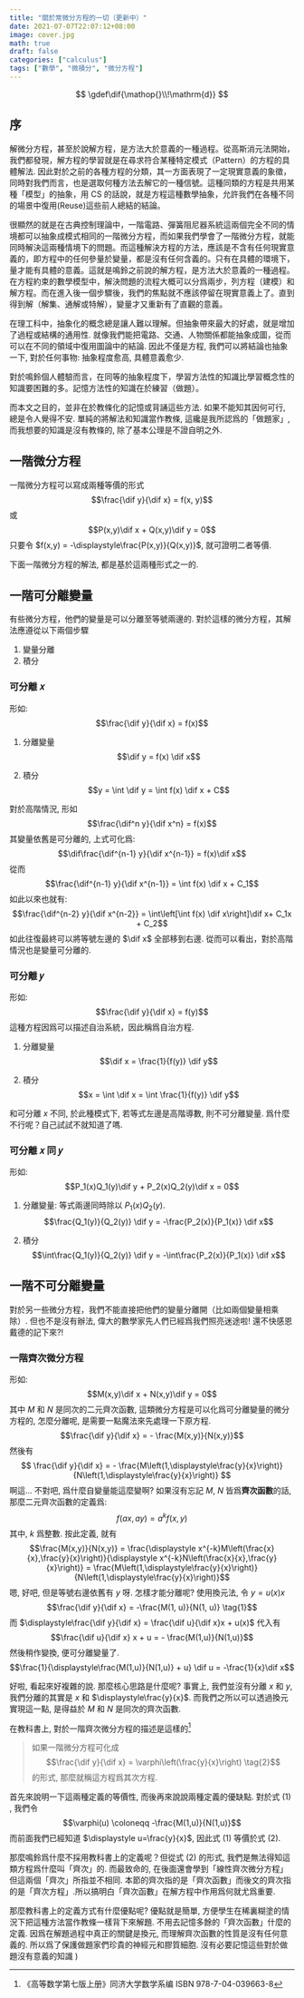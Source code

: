 ```yaml
---
title: "關於常微分方程的一切（更新中）"
date: 2021-07-07T22:07:12+08:00
image: cover.jpg
math: true
draft: false
categories: ["calculus"]
tags: ["數學", "微積分", "微分方程"]
---
```

$$
\gdef\dif{\mathop{}\\!\mathrm{d}}
$$
## 序

解微分方程，甚至於說解方程，是方法大於意義的一種過程。從高斯消元法開始，我們都發現，解方程的學習就是在尋求符合某種特定模式（Pattern）的方程的具體解法. 因此對於之前的各種方程的分類，其一方面表現了一定現實意義的象徵，同時對我們而言，也是選取何種方法去解它的一種信號。這種同類的方程是共用某種「模型」的抽象，用 CS 的話說，就是方程這種數學抽象，允許我們在各種不同的場景中復用(Reuse)這些前人總結的結論。

很顯然的就是在古典控制理論中，一階電路、彈簧阻尼器系統這兩個完全不同的情境都可以抽象成模式相同的一階微分方程，而如果我們學會了一階微分方程，就能同時解決這兩種情境下的問題。而這種解決方程的方法，應該是不含有任何現實意義的，即方程中的任何參量於變量，都是沒有任何含義的。只有在具體的環境下，量才能有具體的意義。這就是鳴鈴之前說的解方程，是方法大於意義的一種過程。在方程約束的數學模型中，解決問題的流程大概可以分爲兩步，列方程（建模）和解方程。而在進入後一個步驟後，我們的焦點就不應該停留在現實意義上了。直到得到解（解集、通解或特解），變量才又重新有了直觀的意義。

在理工科中，抽象化的概念總是讓人難以理解。但抽象帶來最大的好處，就是增加了過程或結構的通用性. 就像我們能把電路、交通、人物關係都能抽象成圖，從而可以在不同的領域中復用圖論中的結論. 因此不僅是方程, 我們可以將結論也抽象一下, 對於任何事物: 抽象程度愈高, 具體意義愈少. 

對於鳴鈴個人體驗而言，在同等的抽象程度下，學習方法性的知識比學習概念性的知識要困難的多。記憶方法性的知識在於練習（做題）。

而本文之目的，並非在於教條化的記憶或背誦這些方法. 如果不能知其因何可行, 總是令人覺得不安. 單純的將解法和知識當作教條, 這纔是我所認爲的「做題家」, 而我想要的知識是沒有教條的, 除了基本公理是不證自明之外.

## 一階微分方程

一階微分方程可以寫成兩種等價的形式
$$\frac{\dif y}{\dif x} = f(x, y)$$
或
$$P(x,y)\dif x + Q(x,y)\dif y = 0$$
只要令 $f(x,y) = -\displaystyle\frac{P(x,y)}{Q(x,y)}$, 就可證明二者等價.

下面一階微分方程的解法, 都是基於這兩種形式之一的.

## 一階可分離變量

有些微分方程，他們的變量是可以分離至等號兩邊的. 對於這樣的微分方程，其解法應遵從以下兩個步驟
1. 變量分離
2. 積分

### 可分離 𝑥
形如:
$$\frac{\dif y}{\dif x} = f(x)$$

1. 分離變量
$$\dif y = f(x) \dif x$$

2. 積分
$$y = \int \dif y = \int f(x) \dif x + C$$

對於高階情況, 形如
$$\frac{\dif^n y}{\dif x^n} = f(x)$$
其變量依舊是可分離的, 上式可化爲: 
$$\dif\frac{\dif^{n-1} y}{\dif x^{n-1}} = f(x)\dif x$$
從而
$$\frac{\dif^{n-1} y}{\dif x^{n-1}} = \int f(x) \dif x + C_1$$
如此以來也就有:
$$\frac{\dif^{n-2} y}{\dif x^{n-2}} = \int\left[\int f(x) \dif x\right]\dif x+ C_1x + C_2$$
如此往復最終可以將等號左邊的 $\dif x$ 全部移到右邊. 從而可以看出，對於高階情況也是變量可分離的.

### 可分離 𝑦
形如:
$$\frac{\dif y}{\dif x} = f(y)$$
這種方程因爲可以描述自治系統，因此稱爲自治方程.

1. 分離變量
$$\dif x = \frac{1}{f(y)} \dif y$$

2. 積分
$$x = \int \dif x = \int \frac{1}{f(y)} \dif y$$

和可分離 $x$ 不同, 於此種模式下, 若等式左邊是高階導數, 則不可分離變量. 爲什麼不行呢？自己試試不就知道了嗎.

### 可分離 𝑥 同 𝑦
形如:
$$P_1(x)Q_1(y)\dif y + P_2(x)Q_2(y)\dif x = 0$$

1. 分離變量: 等式兩邊同時除以 $P_1(x)Q_2(y)$.
$$\frac{Q_1(y)}{Q_2(y)} \dif y = -\frac{P_2(x)}{P_1(x)} \dif x$$

2. 積分
$$\int\frac{Q_1(y)}{Q_2(y)} \dif y = -\int\frac{P_2(x)}{P_1(x)} \dif x$$

## 一階不可分離變量
對於另一些微分方程，我們不能直接把他們的變量分離開（比如兩個變量相乘除）. 但也不是沒有辦法, 偉大的數學家先人們已經爲我們照亮迷途啦! 還不快感恩戴德的記下來?!

### 一階齊次微分方程
形如:
$$M(x,y)\dif x + N(x,y)\dif y = 0$$
其中 $M$ 和 $N$ 是同次的二元齊次函數, 這類微分方程是可以化爲可分離變量的微分方程的, 怎麼分離呢, 是需要一點魔法來先處理一下原方程.
$$\frac{\dif y}{\dif x} = - \frac{M(x,y)}{N(x,y)}$$
然後有
$$
\frac{\dif y}{\dif x} = - \frac{M\left(1,\displaystyle\frac{y}{x}\right)}{N\left(1,\displaystyle\frac{y}{x}\right)}
$$
啊這... 不對吧, 爲什麼自變量能這麼變啊? 如果沒有忘記 $M$, $N$ 皆爲**齊次函數**的話, 那麼二元齊次函數的定義爲:
$$f(ax, ay) = a^kf(x,y)$$
其中, $k$ 爲整數. 按此定義, 就有
$$\frac{M(x,y)}{N(x,y)} = \frac{\displaystyle x^{-k}M\left(\frac{x}{x},\frac{y}{x}\right)}{\displaystyle x^{-k}N\left(\frac{x}{x},\frac{y}{x}\right)}  = \frac{M\left(1,\displaystyle\frac{y}{x}\right)}{N\left(1,\displaystyle\frac{y}{x}\right)}$$
嗯, 好吧, 但是等號右邊依舊有 $y$ 呀. 怎樣才能分離呢? 使用換元法, 令 $y=u(x)x$
$$\frac{\dif y}{\dif x} = -\frac{M(1, u)}{N(1, u)} \tag{1}$$
而 $\displaystyle\frac{\dif y}{\dif x} = \frac{\dif u}{\dif x}x + u(x)$ 代入有
$$\frac{\dif u}{\dif x} x + u = - \frac{M(1,u)}{N(1,u)}$$
然後稍作變換, 便可分離變量了.
$$\frac{1}{\displaystyle\frac{M(1,u)}{N(1,u)} + u} \dif u = -\frac{1}{x}\dif x$$

好啦, 看起來好複雜的說. 那麼核心思路是什麼呢? 事實上, 我們並沒有分離 $x$ 和 $y$, 我們分離的其實是 $x$ 和 $\displaystyle\frac{y}{x}$. 而我們之所以可以透過換元實現這一點, 是得益於 $M$ 和 $N$ 是同次的齊次函數.

在教科書上, 對於一階齊次微分方程的描述是這樣的[^1]
[^1]: 《高等数学第七版上册》同济大学数学系编 ISBN 978-7-04-039663-8

> 如果一階微分方程可化成
> $$\frac{\dif y}{\dif x} = \varphi\left(\frac{y}{x}\right) \tag{2}$$
> 的形式, 那麼就稱這方程爲其次方程.

首先來說明一下這兩種定義的等價性, 而後再來說說兩種定義的優缺點.
對於式 (1) , 我們令
$$\varphi(u) \coloneqq -\frac{M(1,u)}{N(1,u)}$$
而前面我們已經知道 $\displaystyle u=\frac{y}{x}$, 因此式 (1) 等價於式 (2).

那麼鳴鈴爲什麼不採用教科書上的定義呢？但從式 (2) 的形式, 我們是無法得知這類方程爲什麼叫「齊次」的. 而最致命的, 在後面還會學到「線性齊次微分方程」但這兩個「齊次」所指並不相同. 本節的齊次指的是「齊次函數」而後文的齊次指的是「齊次方程」.所以搞明白「齊次函數」在解方程中作用爲何就尤爲重要.

那麼教科書上的定義方式有什麼優點呢? 優點就是簡單, 方便學生在稀裏糊塗的情況下把這種方法當作教條一樣背下來解題. 不用去記憶多餘的「齊次函數」什麼的定義. 因爲在解題過程中真正的關鍵是換元, 而理解齊次函數的性質是沒有任何意義的. 所以爲了保護做題家們珍貴的神經元和膠質細胞. 沒有必要記憶這些對於做題沒有意義的知識 )